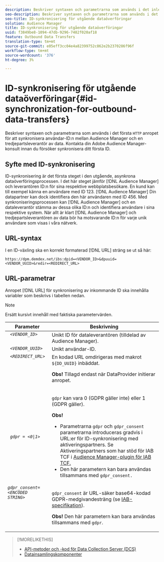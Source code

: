 ```yaml
---
description: Beskriver syntaxen och parametrarna som används i det inledande HTTP-anropet för att synkronisera användar-ID:n mellan Audience Manager och en tredjepartsleverantör av data. Kontakta din Adobe Audience Manager-konsult innan du försöker synkronisera ditt första ID.
seo-description: Beskriver syntaxen och parametrarna som används i det inledande HTTP-anropet för att synkronisera användar-ID:n mellan Audience Manager och en tredjepartsleverantör av data. Kontakta din Adobe Audience Manager-konsult innan du försöker synkronisera ditt första ID.
seo-title: ID-synkronisering för utgående dataöverföringar
solution: Audience Manager
title: ID-synkronisering för utgående dataöverföringar
uuid: f3849be8-1094-47db-9296-7482f020af18
feature: Outbound Data Transfers
translation-type: tm+mt
source-git-commit: e05eff3cc04e4a82399752c862e2b2370286f96f
workflow-type: tm+mt
source-wordcount: '376'
ht-degree: 3%

---
```



# ID-synkronisering för utgående dataöverföringar{#id-synchronization-for-outbound-data-transfers}

Beskriver syntaxen och parametrarna som används i det första `HTTP` anropet för att synkronisera användar-ID:n mellan Audience Manager och en tredjepartsleverantör av data. Kontakta din Adobe Audience Manager-konsult innan du försöker synkronisera ditt första ID.

<!-- c_id_sync_out.xml -->

## Syfte med ID-synkronisering

ID-synkronisering är det första steget i den utgående, asynkrona dataöverföringsprocessen. I det här steget jämför [!DNL Audience Manager] och leverantören ID:n för sina respektive webbplatsbesökare. En kund kan till exempel känna en användare med ID 123. [!DNL Audience Manager] Din datapartner kan dock identifiera den här användaren med ID 456. Med synkroniseringsprocessen kan [!DNL Audience Manager] och en dataleverantör stämma av dessa olika ID:n och identifiera användare i sina respektive system. När allt är klart [!DNL Audience Manager] och tredjepartsleverantören av data bör ha motsvarande ID:n för varje unik användare som visas i våra nätverk.

## URL-syntax

I en ID-växling ska en korrekt formaterad [!DNL URL] sträng se ut så här:

```
https://dpm.demdex.net/ibs:dpid=<VENDOR_ID>&dpuuid=<VENDOR_UUID>&redir=<REDIRECT_URL>
```

## URL-parametrar

Anropet [!DNL URL] för synkronisering av inkommande ID ska innehålla variabler som beskrivs i tabellen nedan.

>[!NOTE]
>
>Ersätt kursivt innehåll med faktiska parametervärden.

<table id="table_EB9F4246E2A34ABB8ED06EA458EB186F"> 
 <thead> 
  <tr> 
   <th colname="col1" class="entry"> Parameter </th> 
   <th colname="col2" class="entry"> Beskrivning </th> 
  </tr> 
 </thead>
 <tbody> 
  <tr valign="top"> 
   <td colname="col1"> <code> <i>&lt;VENDOR_ID&gt;</i> </code> </td> 
   <td colname="col2">Unikt ID för dataleverantören (tilldelad av <span class="keyword"> Audience Manager</span>). </td> 
  </tr> 
  <tr valign="top"> 
   <td colname="col1"> <code> <i>&lt;VENDOR_UUID&gt;</i> </code> </td> 
   <td colname="col2"> Unikt användar-ID. </td> 
  </tr> 
  <tr valign="top"> 
   <td colname="col1"> <code> <i>&lt;REDIRECT_URL&gt;</i> </code> </td> 
   <td colname="col2">En kodad URL omdirigeras med makrot <code> ${DD_UUID}</code> inbäddat. <p><b>Obs!</b> Tillagd endast när DataProvider initierar anropet. </p> </td> 
  </tr> 
    </tr> 
  <tr> 
   <td colname="col1"> <code> <i>gdpr = &lt;0|1&gt;</i> </code> </td> 
   <td colname="col2"> <p><code>gdpr</code> kan vara 0 (GDPR gäller inte) eller 1 (GDPR gäller).</p><p><b>Obs!</b> <ul><li>Parametrarna <code>gdpr</code> och <code>gdpr_consent</code> parametrarna introduceras gradvis i URL:er för ID-synkronisering med aktiveringspartners. Se Aktiveringspartners som har stöd för IAB TCF i <a href="../../overview/data-security-and-privacy/aam-iab-plugin.md#aam-activation-partners">Audience Manager-plugin för IAB TCF.</a></li><li>Den här parametern kan bara användas tillsammans med <code>gdpr_consent.</code></li></ul></p></td>
  </tr> 
    </tr> 
  <tr valign="top"> 
   <td colname="col1"> <code><i>gdpr_consent=&lt;ENCODED STRING&gt;</i> </code> </td> 
   <td colname="col2"><p><code>gdpr_consent</code> är URL-säker base64-kodad GDPR-medgivandesträng (se <a href="https://github.com/InteractiveAdvertisingBureau/GDPR-Transparency-and-Consent-Framework/blob/master/URL-based%20Consent%20Passing_%20Framework%20Guidance.md#specifications" format="http" scope="external"> IAB-specifikation</a>).</p><p><b>Obs!</b> Den här parametern kan bara användas tillsammans med <code>gdpr</code>.</p> </td> 
  </tr> 
 </tbody> 
</table>

>[!MORELIKETHIS]
>
>* [API-metoder och -kod för Data Collection Server (DCS)](../../api/dcs-intro/dcs-event-calls/dcs-event-calls.md)
>* [Datainsamlingskomponenter](../../reference/system-components/components-data-collection.md)

